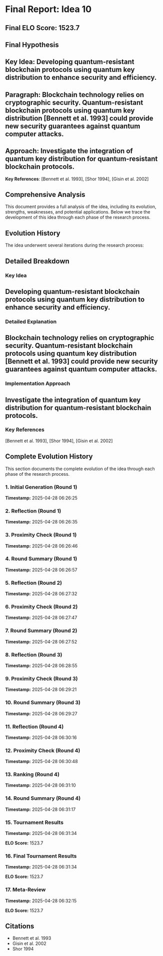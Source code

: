 # Final Report: Idea 10

## Final ELO Score: 1523.7

## Final Hypothesis

**Key Idea**: Developing quantum-resistant blockchain protocols using quantum key distribution to enhance security and efficiency.
-

**Paragraph**: Blockchain technology relies on cryptographic security. Quantum-resistant blockchain protocols using quantum key distribution [Bennett et al. 1993] could provide new security guarantees against quantum computer attacks.
-

**Approach**: Investigate the integration of quantum key distribution for quantum-resistant blockchain protocols.
-

**Key References**: [Bennett et al. 1993], [Shor 1994], [Gisin et al. 2002]

## Comprehensive Analysis

This document provides a full analysis of the idea, including its evolution, strengths, weaknesses, and potential applications. Below we trace the development of this idea through each phase of the research process.

## Evolution History

The idea underwent several iterations during the research process:

## Detailed Breakdown

### Key Idea

Developing quantum-resistant blockchain protocols using quantum key distribution to enhance security and efficiency.
-

### Detailed Explanation

Blockchain technology relies on cryptographic security. Quantum-resistant blockchain protocols using quantum key distribution [Bennett et al. 1993] could provide new security guarantees against quantum computer attacks.
-

### Implementation Approach

Investigate the integration of quantum key distribution for quantum-resistant blockchain protocols.
-

### Key References

[Bennett et al. 1993], [Shor 1994], [Gisin et al. 2002]

## Complete Evolution History

This section documents the complete evolution of the idea through each phase of the research process.

### 1. Initial Generation (Round 1)
**Timestamp:** 2025-04-28 06:26:25



### 2. Reflection (Round 1)
**Timestamp:** 2025-04-28 06:26:35



### 3. Proximity Check (Round 1)
**Timestamp:** 2025-04-28 06:26:46



### 4. Round Summary (Round 1)
**Timestamp:** 2025-04-28 06:26:57



### 5. Reflection (Round 2)
**Timestamp:** 2025-04-28 06:27:32



### 6. Proximity Check (Round 2)
**Timestamp:** 2025-04-28 06:27:47



### 7. Round Summary (Round 2)
**Timestamp:** 2025-04-28 06:27:52



### 8. Reflection (Round 3)
**Timestamp:** 2025-04-28 06:28:55



### 9. Proximity Check (Round 3)
**Timestamp:** 2025-04-28 06:29:21



### 10. Round Summary (Round 3)
**Timestamp:** 2025-04-28 06:29:27



### 11. Reflection (Round 4)
**Timestamp:** 2025-04-28 06:30:16



### 12. Proximity Check (Round 4)
**Timestamp:** 2025-04-28 06:30:48



### 13. Ranking (Round 4)
**Timestamp:** 2025-04-28 06:31:10



### 14. Round Summary (Round 4)
**Timestamp:** 2025-04-28 06:31:17



### 15. Tournament Results
**Timestamp:** 2025-04-28 06:31:34

**ELO Score:** 1523.7



### 16. Final Tournament Results
**Timestamp:** 2025-04-28 06:31:34

**ELO Score:** 1523.7



### 17. Meta-Review
**Timestamp:** 2025-04-28 06:32:15

**ELO Score:** 1523.7



## Citations

- Bennett et al. 1993
- Gisin et al. 2002
- Shor 1994

